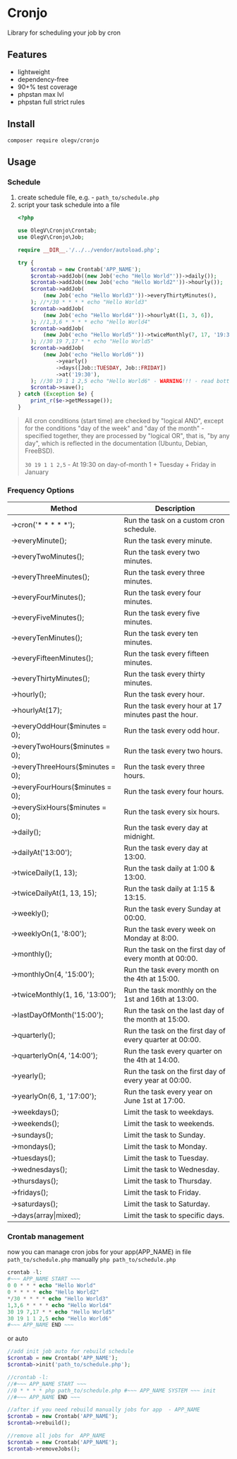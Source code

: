 # Cronjo
Library for scheduling your job by cron

## Features
- lightweight
- dependency-free
- 90+% test coverage
- phpstan max lvl
- phpstan full strict rules

## Install
```shell
composer require olegv/cronjo
```
## Usage
### Schedule
1. create schedule file, e.g. - `path_to/schedule.php`
2. script your task schedule into a file
    ```php
    <?php
    
    use OlegV\Cronjo\Crontab;
    use OlegV\Cronjo\Job;
    
    require __DIR__.'/../../vendor/autoload.php';
    
    try {
        $crontab = new Crontab('APP_NAME');
        $crontab->addJob((new Job('echo "Hello World"'))->daily());
        $crontab->addJob((new Job('echo "Hello World2"'))->hourly());
        $crontab->addJob(
            (new Job('echo "Hello World3"'))->everyThirtyMinutes(),
        ); //*/30 * * * * echo "Hello World3"
        $crontab->addJob(
            (new Job('echo "Hello World4"'))->hourlyAt([1, 3, 6]),
        ); //1,3,6 * * * * echo "Hello World4"
        $crontab->addJob(
            (new Job('echo "Hello World5"'))->twiceMonthly(7, 17, '19:30'),
        ); //30 19 7,17 * * echo "Hello World5"
        $crontab->addJob(
            (new Job('echo "Hello World6"'))
                ->yearly()
                ->days([Job::TUESDAY, Job::FRIDAY])
                ->at('19:30'),
        ); //30 19 1 1 2,5 echo "Hello World6" - WARNING!!! - read bottom[^1]
        $crontab->save();
    } catch (Exception $e) {
        print_r($e->getMessage());
    }
    ```
> All cron conditions (start time) are checked by "logical AND", 
> except for the conditions "day of the week" and "day of the month" - specified together, 
> they are processed by "logical OR", that is, "by any day", 
> which is reflected in the documentation (Ubuntu, Debian, FreeBSD).
> 
> `30 19 1 1 2,5` - At 19:30 on day-of-month 1 + Tuesday + Friday in January


### Frequency Options
| Method                           | Description                                              |
|----------------------------------|----------------------------------------------------------|
| ->cron('* * * * *');             | Run the task on a custom cron schedule.                  |
| ->everyMinute();                 | Run the task every minute.                               |
| ->everyTwoMinutes();             | Run the task every two minutes.                          |
| ->everyThreeMinutes();           | Run the task every three minutes.                        |
| ->everyFourMinutes();            | Run the task every four minutes.                         |
| ->everyFiveMinutes();            | Run the task every five minutes.                         |
| ->everyTenMinutes();             | Run the task every ten minutes.                          |
| ->everyFifteenMinutes();         | Run the task every fifteen minutes.                      |
| ->everyThirtyMinutes();          | Run the task every thirty minutes.                       |
| ->hourly();                      | Run the task every hour.                                 |
| ->hourlyAt(17);                  | Run the task every hour at 17 minutes past the hour.     |
| ->everyOddHour($minutes = 0);    | Run the task every odd hour.                             |
| ->everyTwoHours($minutes = 0);   | Run the task every two hours.                            |
| ->everyThreeHours($minutes = 0); | Run the task every three hours.                          |
| ->everyFourHours($minutes = 0);  | Run the task every four hours.                           |
| ->everySixHours($minutes = 0);   | Run the task every six hours.                            |
| ->daily();                       | Run the task every day at midnight.                      |
| ->dailyAt('13:00');              | Run the task every day at 13:00.                         |
| ->twiceDaily(1, 13);             | Run the task daily at 1:00 & 13:00.                      |
| ->twiceDailyAt(1, 13, 15);       | Run the task daily at 1:15 & 13:15.                      |
| ->weekly();                      | Run the task every Sunday at 00:00.                      |
| ->weeklyOn(1, '8:00');           | Run the task every week on Monday at 8:00.               |
| ->monthly();                     | Run the task on the first day of every month at 00:00.   |
| ->monthlyOn(4, '15:00');         | Run the task every month on the 4th at 15:00.            |
| ->twiceMonthly(1, 16, '13:00');  | Run the task monthly on the 1st and 16th at 13:00.       |
| ->lastDayOfMonth('15:00');       | Run the task on the last day of the month at 15:00.      |
| ->quarterly();                   | Run the task on the first day of every quarter at 00:00. |
| ->quarterlyOn(4, '14:00');       | Run the task every quarter on the 4th at 14:00.          |
| ->yearly();                      | Run the task on the first day of every year at 00:00.    |
| ->yearlyOn(6, 1, '17:00');       | Run the task every year on June 1st at 17:00.            |
| ->weekdays();                    | Limit the task to weekdays.                              |
| ->weekends();                    | Limit the task to weekends.                              |
| ->sundays();                     | Limit the task to Sunday.                                |
| ->mondays();                     | Limit the task to Monday.                                |
| ->tuesdays();                    | Limit the task to Tuesday.                               |
| ->wednesdays();                  | Limit the task to Wednesday.                             |
| ->thursdays();                   | Limit the task to Thursday.                              |
| ->fridays();                     | Limit the task to Friday.                                |
| ->saturdays();                   | Limit the task to Saturday.                              |
| ->days(array\|mixed);            | Limit the task to specific days.                         |

### Crontab management
now you can manage cron jobs for your app(APP_NAME) in file `path_to/schedule.php`
manually `php path_to/schedule.php` 
```php
crontab -l: 
#~~~ APP_NAME START ~~~
0 0 * * * echo "Hello World"
0 * * * * echo "Hello World2"
*/30 * * * * echo "Hello World3"
1,3,6 * * * * echo "Hello World4"
30 19 7,17 * * echo "Hello World5"
30 19 1 1 2,5 echo "Hello World6"
#~~~ APP_NAME END ~~~
```

or auto 
```php
//add init job auto for rebuild schedule
$crontab = new Crontab('APP_NAME');
$crontab->init('path_to/schedule.php');

//crontab -l:
//#~~~ APP_NAME START ~~~
//0 * * * * php path_to/schedule.php #~~~ APP_NAME SYSTEM ~~~ init
//#~~~ APP_NAME END ~~~

//after if you need rebuild manually jobs for app  - APP_NAME
$crontab = new Crontab('APP_NAME');
$crontab->rebuild();

//remove all jobs for  APP_NAME
$crontab = new Crontab('APP_NAME');
$crontab->removeJobs();
```
